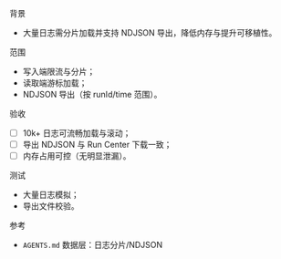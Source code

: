 背景
- 大量日志需分片加载并支持 NDJSON 导出，降低内存与提升可移植性。

范围
- 写入端限流与分片；
- 读取端游标加载；
- NDJSON 导出（按 runId/time 范围）。

验收
- [ ] 10k+ 日志可流畅加载与滚动；
- [ ] 导出 NDJSON 与 Run Center 下载一致；
- [ ] 内存占用可控（无明显泄漏）。

测试
- 大量日志模拟；
- 导出文件校验。

参考
- `AGENTS.md` 数据层：日志分片/NDJSON

